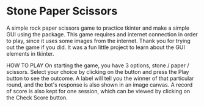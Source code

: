 # Stone Paper Scissors 
A simple rock paper scissors game to practice tkinter and make a simple GUI using the package.
This game requires and internet connection in order to play, since it uses some images from the internet.
Thank you for trying out the game if you did. It was a fun little project to learn about the GUI elements in tkinter.

HOW TO PLAY
On starting the game, you have 3 options, stone / paper / scissors. Select your choice by clicking on the button and press the Play button to see the outcome.
A label will tell you the winner of that particular round, and the bot's response is also shown in an image canvas. A record of score is also kept for one session, which can be viewed by clicking on the Check Score button.


